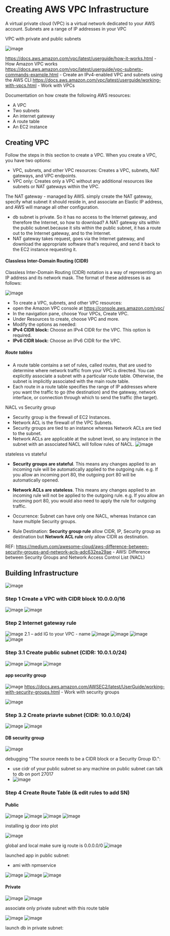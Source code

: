 # Creating AWS VPC Infrastructure

A virtual private cloud (VPC) is a virtual network dedicated to your AWS account. Subnets are a range of IP addresses in your VPC

VPC with private and public subnets 

![image](https://user-images.githubusercontent.com/104793540/187638918-849ba0a6-101d-4f07-b10c-54960215ab40.png)

https://docs.aws.amazon.com/vpc/latest/userguide/how-it-works.html - How Amazon VPC works
https://docs.aws.amazon.com/vpc/latest/userguide/vpc-subnets-commands-example.html - Create an IPv4-enabled VPC and subnets using the AWS CLI
https://docs.aws.amazon.com/vpc/latest/userguide/working-with-vpcs.html - Work with VPCs

Documentation on how create the following AWS resources:
- A VPC
- Two subnets
- An internet gateway
- A route table
- An EC2 instance

## Creating VPC
Follow the steps in this section to create a VPC. When you create a VPC, you have two options:
- VPC, subnets, and other VPC resources: Creates a VPC, subnets, NAT gateways, and VPC endpoints.
- VPC only: Creates only a VPC without any additional resources like subnets or NAT gateways within the VPC.

The NAT gateway - managed by AWS. simply create the NAT gateway, specify what subnet it should reside in, and associate an Elastic IP address, and AWS will manage all other configuration.
- db subnet is private. So it has no access to the Internet gateway, and therefore the Internet, so how to download? A NAT gateway sits within the public subnet.because it sits within the public subnet, it has a route out to the Internet gateway, and to the Internet.
- NAT gateway takes request, goes via the Internet gateway, and download the appropriate software that's required, and send it back to the EC2 instance requesting it.


#### Classless Inter-Domain Routing (CIDR)
Classless Inter-Domain Routing (CIDR) notation is a way of representing an IP address and its network mask. The format of these addresses is as follows:

![image](https://user-images.githubusercontent.com/104793540/187456957-38970773-bfb3-42bd-83ca-8b911905a309.png)

- To create a VPC, subnets, and other VPC resources:
- open the Amazon VPC console at https://console.aws.amazon.com/vpc/
- In the navigation pane, choose Your VPCs, Create VPC.
- Under Resources to create, choose VPC and more.
- Modify the options as needed:
-   **IPv4 CIDR block:** Choose an IPv4 CIDR for the VPC. This option is required.
-   **IPv6 CIDR block:** Choose an IPv6 CIDR for the VPC.

##### Route tables
- A route table contains a set of rules, called routes, that are used to determine where network traffic from your VPC is directed. You can explicitly associate a subnet with a particular route table. Otherwise, the subnet is implicitly associated with the main route table.
- Each route in a route table specifies the range of IP addresses where you want the traffic to go (the destination) and the gateway, network interface, or connection through which to send the traffic (the target).


NACL vs Security group 
- Security group is the firewall of EC2 Instances.
- Network ACL is the firewall of the VPC Subnets.
- Security groups are tied to an instance whereas Network ACLs are tied to the subnet.
- Network ACLs are applicable at the subnet level, so any instance in the subnet with an associated NACL will follow rules of NACL.
![image](https://user-images.githubusercontent.com/104793540/187655034-8d3d1a12-d97e-43b8-aaed-a211707b61ce.png)

stateless vs stateful 
- **Security groups are stateful**. This means any changes applied to an incoming rule will be automatically applied to the outgoing rule. e.g. If you allow an incoming port 80, the outgoing port 80 will be automatically opened.
- **Network ACLs are stateless**. This means any changes applied to an incoming rule will not be applied to the outgoing rule. e.g. If you allow an incoming port 80, you would also need to apply the rule for outgoing traffic.

- Occurrence: Subnet can have only one NACL, whereas Instance can have multiple Security groups.
- Rule Destination: **Security group rule** allow CIDR, IP, Security group as destination but **Network ACL rule** only allow CIDR as destination.

REF: https://medium.com/awesome-cloud/aws-difference-between-security-groups-and-network-acls-adc632ea29ae - AWS: Difference between Security Groups and Network Access Control List (NACL)

## Building Infrastructure

![image](https://user-images.githubusercontent.com/104793540/187665698-67e4fdbc-475d-4fe8-963c-e4c99659ea10.png)


### Step 1 Create a VPC with CIDR block 10.0.0.0/16
![image](https://user-images.githubusercontent.com/104793540/187661089-c6fadabf-660d-4186-aa47-b408ac45ed57.png)
![image](https://user-images.githubusercontent.com/104793540/187661385-6d3e8c71-3e79-410c-a3cc-dcf255ca1e2e.png)

### Step 2 Internet gateway rule  

![image](https://user-images.githubusercontent.com/104793540/187661807-590ab766-1c49-4f68-8d87-c67f8393dbaf.png)
 2.1 – add IG to your VPC - name
![image](https://user-images.githubusercontent.com/104793540/187661915-cf720a02-1847-4ebe-be87-bb5605477260.png)
![image](https://user-images.githubusercontent.com/104793540/187662130-ed314317-76af-49fb-ac1a-71d3fdfc00f7.png)
![image](https://user-images.githubusercontent.com/104793540/187662187-85737de6-ea8b-4499-8605-851f1273c5bf.png)
![image](https://user-images.githubusercontent.com/104793540/187662236-d85524cf-3b95-40dc-987f-efe1e42950bd.png)

### Step 3.1 Create public subnet (CIDR: 10.0.1.0/24)

![image](https://user-images.githubusercontent.com/104793540/187662447-45c74044-194a-4e59-b522-f15f569f3158.png)
![image](https://user-images.githubusercontent.com/104793540/187662924-4b525eb4-5b0b-4fe1-9d22-c1e627750090.png)
![image](https://user-images.githubusercontent.com/104793540/187663022-e4dc7e4b-86cc-4c07-9e54-76eba74dc470.png)

#### app security group
![image](https://user-images.githubusercontent.com/104793540/187686814-e3ee7cbb-d715-45dc-8039-9d1339f084ed.png)
https://docs.aws.amazon.com/AWSEC2/latest/UserGuide/working-with-security-groups.html - Work with security groups

![image](https://user-images.githubusercontent.com/104793540/187691760-3bb18ec3-8165-47d8-ace2-6809bde45efb.png)


### Step 3.2 Create priavte subnet (CIDR: 10.0.1.0/24)

![image](https://user-images.githubusercontent.com/104793540/187682649-fdf87a18-8310-4b24-b09e-5181f057bc02.png)
![image](https://user-images.githubusercontent.com/104793540/187682688-e181cc52-fa9d-4295-b209-2f788fa4ec26.png)

#### DB security group

![image](https://user-images.githubusercontent.com/104793540/187719779-27fb1d9f-3ad4-4dac-be1e-30c851cb0e5f.png)

debugging "The source needs to be a CIDR block or a Security Group ID.":
- use cidr of your public subnet so any machine on public subnet can talk to db on port 27017
- ![image](https://user-images.githubusercontent.com/104793540/187728881-9c774573-b8a1-4963-bbdb-7d210aef5450.png)

### Step 4 Create Route Table (& edit rules to add SN)
#### Public 

![image](https://user-images.githubusercontent.com/104793540/187663422-352e3350-bfe2-4e58-a74f-78d00034bc4f.png)
![image](https://user-images.githubusercontent.com/104793540/187663607-a7862d13-a6e3-434a-8f4f-f9ee45c8f8b7.png)
![image](https://user-images.githubusercontent.com/104793540/187663767-55d49808-dada-4411-b900-f80a31af7115.png)
![image](https://user-images.githubusercontent.com/104793540/187663863-809c474f-e1ab-4701-ae78-b8172c529d5c.png)

installing ig door into plot 

![image](https://user-images.githubusercontent.com/104793540/187708214-cb4bf469-9067-47e6-af2e-d193e212f954.png)

global and local 
make sure ig route is 0.0.0.0/0
![image](https://user-images.githubusercontent.com/104793540/187707771-9f163f24-7814-40db-b5b4-10cf48c2802f.png)

launched app in public subnet:
- ami with npmservice 

![image](https://user-images.githubusercontent.com/104793540/187709974-374b65f4-1e75-4256-ad3b-14a163d9756f.png)
![image](https://user-images.githubusercontent.com/104793540/187713026-fb01017c-11ff-4e97-8e9e-300573095a95.png)
![image](https://user-images.githubusercontent.com/104793540/187712953-65ff6c39-69f3-42d2-ade4-0c4c9fc30db8.png)


#### Private 

![image](https://user-images.githubusercontent.com/104793540/187683242-28fb6117-be28-4f6d-8c02-071e45da3084.png)
![image](https://user-images.githubusercontent.com/104793540/187683317-34dedcdc-6ca3-433a-bd3b-953d2923d790.png)

associate only private subnet with this route table 

![image](https://user-images.githubusercontent.com/104793540/187683909-ee668cea-1520-481a-b94c-0d415f913cc3.png)
![image](https://user-images.githubusercontent.com/104793540/187683980-b753bb4a-d960-4337-af27-7f4ce42b5c44.png)

launch db in private subnet:


